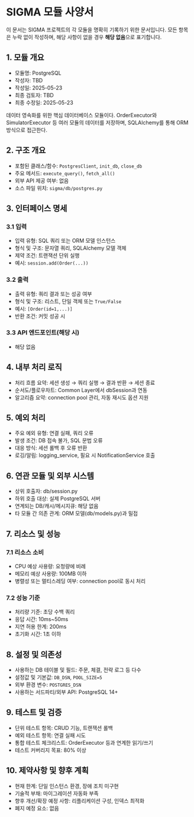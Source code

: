 # SIGMA 모듈 사양서

이 문서는 SIGMA 프로젝트의 각 모듈을 명확히 기록하기 위한 문서입니다. 모든 항목은 누락 없이 작성하며, 해당 사항이 없을 경우 **해당 없음**으로 표기합니다.

## 1. 모듈 개요
* 모듈명: PostgreSQL
* 작성자: TBD
* 작성일: 2025-05-23
* 최종 검토자: TBD
* 최종 수정일: 2025-05-23

데이터 영속화를 위한 핵심 데이터베이스 모듈이다. OrderExecutor와 SimulatorExecutor
등 여러 모듈의 데이터를 저장하며, SQLAlchemy를 통해 ORM 방식으로 접근한다.

## 2. 구조 개요
* 포함된 클래스/함수: `PostgresClient`, `init_db`, `close_db`
* 주요 메서드: `execute_query()`, `fetch_all()`
* 외부 API 제공 여부: 없음
* 소스 파일 위치: `sigma/db/postgres.py`

## 3. 인터페이스 명세
### 3.1 입력
* 입력 유형: SQL 쿼리 또는 ORM 모델 인스턴스
* 형식 및 구조: 문자열 쿼리, SQLAlchemy 모델 객체
* 제약 조건: 트랜잭션 단위 실행
* 예시: `session.add(Order(...))`

### 3.2 출력
* 출력 유형: 쿼리 결과 또는 성공 여부
* 형식 및 구조: 리스트, 단일 객체 또는 `True/False`
* 예시: `[Order(id=1,...)]`
* 반환 조건: 커밋 성공 시

### 3.3 API 엔드포인트(해당 시)
* 해당 없음

## 4. 내부 처리 로직
* 처리 흐름 요약: 세션 생성 → 쿼리 실행 → 결과 반환 → 세션 종료
* 순서도/플로우차트: Common Layer에서 dbSession과 연동
* 알고리즘 요약: connection pool 관리, 자동 재시도 옵션 지원

## 5. 예외 처리
* 주요 예외 유형: 연결 실패, 쿼리 오류
* 발생 조건: DB 접속 불가, SQL 문법 오류
* 대응 방식: 세션 롤백 후 오류 반환
* 로깅/알림: logging_service, 필요 시 NotificationService 호출

## 6. 연관 모듈 및 외부 시스템
* 상위 호출자: db/session.py
* 하위 호출 대상: 실제 PostgreSQL 서버
* 연계되는 DB/캐시/메시지큐: 해당 없음
* 타 모듈 간 의존 관계: ORM 모델(db/models.py)과 밀접

## 7. 리소스 및 성능
### 7.1 리소스 소비
* CPU 예상 사용량: 요청량에 비례
* 메모리 예상 사용량: 100MB 이하
* 병렬성 또는 멀티스레딩 여부: connection pool로 동시 처리

### 7.2 성능 기준
* 처리량 기준: 초당 수백 쿼리
* 응답 시간: 10ms~50ms
* 지연 허용 한계: 200ms
* 초기화 시간: 1초 이하

## 8. 설정 및 의존성
* 사용하는 DB 테이블 및 필드: 주문, 체결, 전략 로그 등 다수
* 설정값 및 기본값: `DB_DSN`, `POOL_SIZE=5`
* 외부 환경 변수: `POSTGRES_DSN`
* 사용하는 서드파티/외부 API: PostgreSQL 14+

## 9. 테스트 및 검증
* 단위 테스트 항목: CRUD 기능, 트랜잭션 롤백
* 예외 테스트 항목: 연결 실패 시도
* 통합 테스트 체크리스트: OrderExecutor 등과 연계한 읽기/쓰기
* 테스트 커버리지 목표: 80% 이상

## 10. 제약사항 및 향후 계획
* 현재 한계: 단일 인스턴스 환경, 장애 조치 미구현
* 기술적 부채: 마이그레이션 자동화 부족
* 향후 개선/확장 예정 사항: 리플리케이션 구성, 인덱스 최적화
* 폐지 예정 요소: 없음
